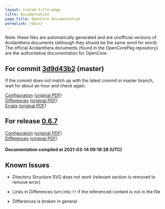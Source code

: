 ```yaml
---
layout: custom-title-page
title: Documentation
page_title: OpenCore Documentation
permalink: /docs/
---
```

Note: these files are automatically generated and are unofficial versions of Acidanthera documents (although they should be the same word for word). The official Acidanthera documents (found in the OpenCorePkg repository) are the authoritative documentation for OpenCore.

## For commit [3d9d43b2](https://github.com/acidanthera/OpenCorePkg/tree/3d9d43b25d0ee3b893470b1b97c8c62cae9f7356) (master)

If the commit does not match up with the latest commit in master branch, wait for about an hour and check again.

[Configuration](latest/Configuration.html) ([original PDF](https://github.com/acidanthera/OpenCorePkg/blob/3d9d43b25d0ee3b893470b1b97c8c62cae9f7356/Docs/Configuration.pdf))
<br>
[Differences](latest/Differences.html) ([original PDF](https://github.com/acidanthera/OpenCorePkg/blob/3d9d43b25d0ee3b893470b1b97c8c62cae9f7356/Docs/Differences/Differences.pdf))
<br>
[Errata](latest/Errata.html) ([original PDF](https://github.com/acidanthera/OpenCorePkg/blob/3d9d43b25d0ee3b893470b1b97c8c62cae9f7356/Docs/Errata/Errata.pdf))

## For release [0.6.7](https://github.com/acidanthera/OpenCorePkg/tree/0.6.7)

[Configuration](release/Configuration.html) ([original PDF](https://github.com/acidanthera/OpenCorePkg/blob/0.6.7/Docs/Configuration.pdf))
<br>
[Differences](release/Differences.html) ([original PDF](https://github.com/acidanthera/OpenCorePkg/blob/0.6.7/Docs/Differences/Differences.pdf))

#### Documentation compiled at 2021-03-14 09:18:28 (UTC)

## Known Issues

* Directory Structure SVG does not work (relevant section is removed to remove error)

* Links in Differences turn into `??` if the referenced content is not in the file

* Differences is broken in general
